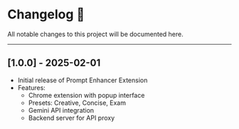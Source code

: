 # Changelog 📜

All notable changes to this project will be documented here.

---

## [1.0.0] - 2025-02-01
- Initial release of Prompt Enhancer Extension
- Features:
  - Chrome extension with popup interface
  - Presets: Creative, Concise, Exam
  - Gemini API integration
  - Backend server for API proxy
